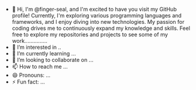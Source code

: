 - 👋 Hi, I'm @finger-seal, and I'm excited to have you visit my GitHub profile! Currently, I'm exploring various programming languages and frameworks, and I enjoy diving into new technologies. My passion for coding drives me to continuously expand my knowledge and skills. Feel free to explore my repositories and projects to see some of my work...............
- 👀 I’m interested in ..
- 🌱 I’m currently learning ...
- 💞️ I’m looking to collaborate on ...
- 📫 How to reach me ...
- 😄 Pronouns: ...
- ⚡ Fun fact: ...

<!---
finger-seal/finger-seal is a ✨ special ✨ repository because its `README.md` (this file) appears on your GitHub profile.
You can click the Preview link to take a look at your changes.
--->
